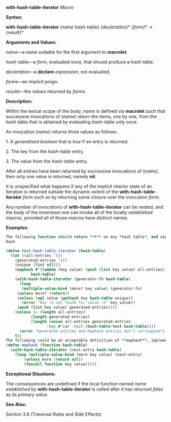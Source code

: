 **with-hash-table-iterator** *Macro* 



**Syntax:** 



**with-hash-table-iterator** (*name hash-table*) *\{declaration\}*\* *\{form\}*\* → \{result\}\* 



**Arguments and Values:** 



*name*—a name suitable for the first argument to **macrolet**. 



*hash-table*—a *form*, evaluated once, that should produce a *hash table*. 



*declaration*—a **declare** *expression*; not evaluated. 



*forms*—an *implicit progn*. 



*results*—the *values* returned by *forms*. 



**Description:** 



Within the lexical scope of the body, *name* is defined via **macrolet** such that successive invocations of (*name*) return the items, one by one, from the *hash table* that is obtained by evaluating *hash-table* only once. 



An invocation (*name*) returns three values as follows: 



1\. A *generalized boolean* that is *true* if an entry is returned. 



2\. The key from the *hash-table* entry. 



3\. The value from the *hash-table* entry. 



After all entries have been returned by successive invocations of (*name*), then only one value is returned, namely **nil**. 



It is unspecified what happens if any of the implicit interior state of an iteration is returned outside the dynamic extent of the **with-hash-table-iterator** *form* such as by returning some *closure* over the invocation *form*. 



Any number of invocations of **with-hash-table-iterator** can be nested, and the body of the innermost one can invoke all of the locally *established macros*, provided all of those *macros* have *distinct* names. 



**Examples:**
```lisp
The following function should return **t** on any *hash table*, and signal an error if the usage of **with-hash-table-iterator** does not agree with the corresponding usage of **maphash**. 
Hash 

(defun test-hash-table-iterator (hash-table) 
  (let ((all-entries ’()) 
	(generated-entries ’()) 
	(unique (list nil))) 
    (maphash #’(lambda (key value) (push (list key value) all-entries)) 
	       hash-table) 
    (with-hash-table-iterator (generator-fn hash-table) 
      (loop 
       (multiple-value-bind (more? key value) (generator-fn) 
	 (unless more? (return)) 
	 (unless (eql value (gethash key hash-table unique)) 
	   (error "Key ~S not found for value ~S" key value)) 
	 (push (list key value) generated-entries)))) 
    (unless (= (length all-entries) 
	       (length generated-entries) 
	       (length (union all-entries generated-entries 
			      :key #’car :test (hash-table-test hash-table)))) 
      (error "Generated entries and Maphash entries don’t correspond")) 
    t)) 
The following could be an acceptable definition of **maphash**, implemented by **with-hash-table-iterator**. 
(defun maphash (function hash-table) 
  (with-hash-table-iterator (next-entry hash-table) 
    (loop (multiple-value-bind (more key value) (next-entry) 
	    (unless more (return nil)) 
	    (funcall function key value))))) 
```
**Exceptional Situations:** 



The consequences are undefined if the local function named *name established* by **with-hash-table-iterator** is called after it has returned *false* as its *primary value*. 



**See Also:** 



Section 3.6 (Traversal Rules and Side Effects) 



